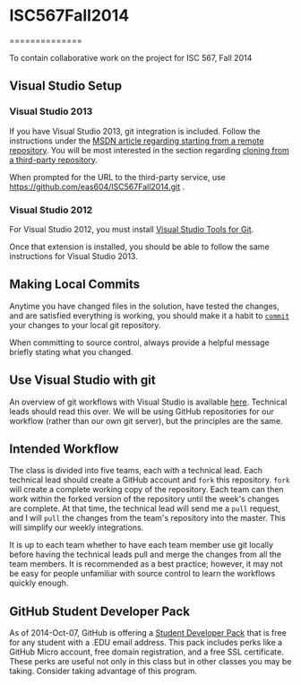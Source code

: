 # ISC567Fall2014
==============

To contain collaborative work on the project for ISC 567, Fall 2014

## Visual Studio Setup

### Visual Studio 2013

If you have Visual Studio 2013, git integration is included. Follow the instructions under the [MSDN article regarding starting from a remote repository](http://msdn.microsoft.com/en-us/library/hh850445.aspx#remote). You will be most interested in the section regarding [cloning from a third-party repository](http://msdn.microsoft.com/en-us/library/hh850445.aspx#remote_3rd_party_connect_clone).

When prompted for the URL to the third-party service, use https://github.com/eas604/ISC567Fall2014.git .

### Visual Studio 2012

For Visual Studio 2012, you must install [Visual Studio Tools for Git](http://visualstudiogallery.msdn.microsoft.com/abafc7d6-dcaa-40f4-8a5e-d6724bdb980c).

Once that extension is installed, you should be able to follow the same instructions for Visual Studio 2013.

## Making Local Commits

Anytime you have changed files in the solution, have tested the changes, and are satisfied everything is working, you should make it a habit to [`commit`](http://msdn.microsoft.com/en-us/library/hh967655.aspx#changes) your changes to your local git repository.

When committing to source control, always provide a helpful message briefly stating what you changed.

## Use Visual Studio with git

An overview of git workflows with Visual Studio is available [here](http://msdn.microsoft.com/en-us/library/hh850437.aspx). Technical leads should read this over. We will be using GitHub repositories for our workflow (rather than our own git server), but the principles are the same.

## Intended Workflow

The class is divided into five teams, each with a technical lead. Each technical lead should create a GitHub account and `fork` this repository. `fork` will create a complete working copy of the repository. Each team can then work within the forked version of the repository until the week's changes are complete. At that time, the technical lead will send me a `pull` request, and I will `pull` the changes from the team's repository into the master. This will simplify our weekly integrations.

It is up to each team whether to have each team member use git locally before having the technical leads pull and merge the changes from all the team members. It is recommended as a best practice; however, it may not be easy for people unfamiliar with source control to learn the workflows quickly enough.

## GitHub Student Developer Pack

As of 2014-Oct-07, GitHub is offering a [Student Developer Pack](https://education.github.com/pack/) that is free for any student with a .EDU email address. This pack includes perks like a GitHub Micro account, free domain registration, and a free SSL certificate. These perks are useful not only in this class but in other classes you may be taking. Consider taking advantage of this program.
